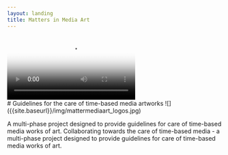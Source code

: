 ```yaml
---
layout: landing
title: Matters in Media Art
---
```




<video autoplay loop poster="mma-landing-1.png" id="bgvid">
<!--     <source src="polina.webm" type="video/webm">
 -->    <source src="vid/mma-landing-1.mp4" type="video/mp4">
</video>

<div class="row valign-wrapper" markdown="1">

<div class="col l7 m12 s12 valign" markdown="1">

<div class="card-panel white landing-valign" markdown="1">
# Guidelines for the care of time-based media artworks
![]({{site.baseurl}}/img/mattermediaart_logos.jpg)
</div>


</div>

<div class="col l5 m12 s12 flow-text" markdown="1">

<div class="card-panel white landing-valign" markdown="1">

A multi-phase project designed to provide guidelines for care of time-based media works of art. Collaborating towards the care of time-based media - a multi-phase project designed to provide guidelines for care of time-based media works of art.
</div>



</div>
</div>




<!-- <div class="row" markdown="1">

<div class="col s6 m3 center" markdown="1">

<i class="large material-icons">video_library</i><br>

<a href="acquiring-time-based-media-art.html">Acquisition</a>

</div>

<div class="col s6 m3 center" markdown="1">
<i class="large material-icons">zoom_in</i><br>

<a href="assessing-time-based-media-art.html">Assessment</a>
</div>

<div class="col s6 m3 center" markdown="1">
<i class="large material-icons">swap_vert</i><br>

<a href="lending-time-based-media.html">Lending</a>
</div>

<div class="col s6 m3 center" markdown="1">
<i class="large material-icons">restore</i><br>

<a href="sustaining-your-collection.html">Preservation</a>
</div>


</div> -->